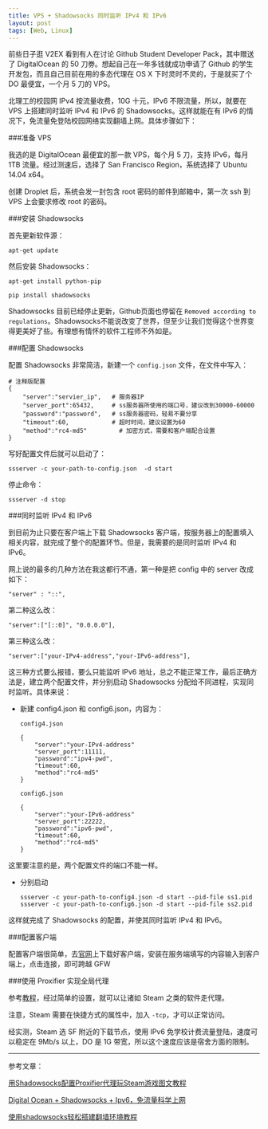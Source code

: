 ```yaml
---
title: VPS + Shadowsocks 同时监听 IPv4 和 IPv6
layout: post
tags: [Web, Linux]
---
```


前些日子逛 V2EX 看到有人在讨论 Github Student Developer Pack，其中赠送了 DigitalOcean 的 50 刀劵。想起自己在一年多钱就成功申请了 Github 的学生开发包，而且自己目前在用的多态代理在 OS X 下时灵时不灵的，于是就买了个 DO 最便宜，一个月 5 刀的 VPS。

北理工的校园网 IPv4 按流量收费，10G 十元，IPv6 不限流量，所以，就要在 VPS 上搭建同时监听 IPv4 和 IPv6 的 Shadowsocks。这样就能在有 IPv6 的情况下，免流量免登陆校园网络实现翻墙上网。具体步骤如下：

###准备 VPS

我选的是 DigitalOcean 最便宜的那一款 VPS，每个月 5 刀，支持 IPv6，每月 1TB 流量。经过测速后，选择了 San Francisco Region，系统选择了 Ubuntu 14.04 x64。

创建 Droplet 后，系统会发一封包含 root 密码的邮件到邮箱中，第一次 ssh 到 VPS 上会要求修改 root 的密码。

###安装 Shadowsocks

首先更新软件源：

```
apt-get update 
```

然后安装 Shadowsocks：

```
apt-get install python-pip

pip install shadowsocks
```
Shadowsocks 目前已经停止更新，Github页面也停留在 `Removed according to regulations`。Shadowsocks不能说改变了世界，但至少让我们觉得这个世界变得更美好了些。有理想有情怀的软件工程师不外如是。

###配置 Shadowsocks

配置 Shadowsocks 非常简洁，新建一个 `config.json` 文件，在文件中写入：

```
# 注释版配置
{
    "server":"servier_ip",   # 服务器IP
    "server_port":65432,     # ss服务器所使用的端口号，建议改到30000-60000
    "password":"password",   # ss服务器密码，轻易不要分享
    "timeout":60,            # 超时时间，建议设置为60
    "method":"rc4-md5"         # 加密方式，需要和客户端配合设置
}
```

写好配置文件后就可以启动了：

```
ssserver -c your-path-to-config.json  -d start
```

停止命令：

```
ssserver -d stop
```

###同时监听 IPv4 和 IPv6

到目前为止只要在客户端上下载 Shadowsocks 客户端，按服务器上的配置填入相关内容，就完成了整个的配置环节。但是，我需要的是同时监听 IPv4 和 IPv6。

网上说的最多的几种方法在我这都行不通，第一种是把 config 中的 server 改成如下：

```
"server" : "::",
```
第二种这么改：

```
"server":["[::0]", "0.0.0.0"],
```

第三种这么改：

```
"server":["your-IPv4-address","your-IPv6-address"],
```

这三种方式要么报错，要么只能监听 IPv6 地址，总之不能正常工作，最后正确方法是，建立两个配置文件，并分别启动 Shadowsocks 分配给不同进程，实现同时监听。具体来说：

- 新建 config4.json 和 config6.json，内容为：

	```
	config4.json

	{
   		"server":"your-IPv4-address"
    	"server_port":11111,
    	"password":"ipv4-pwd",
    	"timeout":60,
    	"method":"rc4-md5"
	}
	
	config6.json

	{
   		"server":"your-IPv6-address"
    	"server_port":22222,
    	"password":"ipv6-pwd",
    	"timeout":60,
    	"method":"rc4-md5"
	}
	
	```
这里要注意的是，两个配置文件的端口不能一样。

- 分别启动

	```
	ssserver -c your-path-to-config4.json -d start --pid-file ss1.pid
	ssserver -c your-path-to-config6.json -d start --pid-file ss2.pid
	```
这样就完成了 Shadowsocks 的配置，并使其同时监听 IPv4 和 IPv6。

###配置客户端

配置客户端很简单，去[官网](https://shadowsocks.org)上下载好客户端，安装在服务端填写的内容输入到客户端上，点击连接，即可跨越 GFW

###使用 Proxifier 实现全局代理

参考[教程](https://aiguge.xyz/proxifier/)，经过简单的设置，就可以让诸如 Steam 之类的软件走代理。

注意，Steam 需要在快捷方式的属性中，加入 `-tcp`，才可以正常访问。

经实测，Steam 选 SF 附近的下载节点，使用 IPv6 免学校计费流量登陆，速度可以稳定在 9Mb/s 以上，DO 是 1G 带宽，所以这个速度应该是宿舍方面的限制。


---

参考文章：

[用Shadowsocks配置Proxifier代理玩Steam游戏图文教程](https://aiguge.xyz/proxifier/)

[Digital Ocean + Shadowsocks + Ipv6，免流量科学上网](http://blog.kyangcis.me/2015/01/01/my-first-vps/)

[使用shadowsocks轻松搭建翻墙环境教程](https://blog.phpgao.com/shadowsocks_on_linux.html)


















